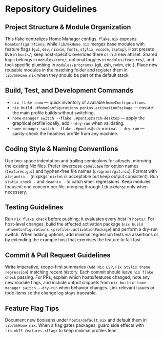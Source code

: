 # Repository Guidelines

## Project Structure & Module Organization
This flake centralizes Home Manager configs. `flake.nix` exposes `homeConfigurations`, while `lib/mkHome.nix` merges base modules with feature flags (`gui`, `dev`, `nixvim`, `fonts`, `stylix`, `vscode`, `laptop`). Host presets live in `hosts/`; keep host-specific overrides there or in a new attrset. Shared logic belongs in `modules/core/`, optional toggles in `modules/features/`, and tool-specific plumbing in `modules/programs/` (git, zsh, nvim, etc.). Place new reusable modules in the matching folder and register them in `lib/mkHome.nix` when they should be part of the default stack.

## Build, Test, and Development Commands
- `nix flake show` — quick inventory of available `homeConfigurations`.
- `nix build .#homeConfigurations.pontus.activationPackage` — ensure the main profile builds without switching.
- `home-manager switch --flake .#pontus@arch-desktop` — apply the graphical profile locally; add `--dry-run` when validating.
- `home-manager switch --flake .#pontus@ssh-minimal --dry-run` — sanity-check the headless profile from any machine.

## Coding Style & Naming Conventions
Use two-space indentation and trailing semicolons for attrsets, mirroring the existing Nix files. Prefer lowercase `camelCase` for option names (`features.gui`) and hyphen-free file names (`programs/git.nix`). Format with `alejandra .` (nixpkgs' `nixfmt` is acceptable but keep output consistent). Run `statix check .` and `deadnix .` to catch smell regressions. Keep modules focused: one concern per file, merging through `lib.mkMerge` only when necessary.

## Testing Guidelines
Run `nix flake check` before pushing; it evaluates every host in `hosts/`. For host-level changes, build the affected activation package (`nix build .#homeConfigurations.<profile>.activationPackage`) and perform a dry-run switch. When adding options, add minimal regression tests via assertions or by extending the example host that exercises the feature to fail fast.

## Commit & Pull Request Guidelines
Write imperative, scope-first summaries (`Add Nix LSP`, `Fix Stylix theme regression`) matching recent history. Each commit should leave `nix flake check` passing. For PRs, explain which hosts/features changed, note any new module flags, and include output snippets from `nix build` or `home-manager switch --dry-run` when behavior changes. Link relevant issues or todo items so the change log stays traceable.

## Feature Flag Tips
Document new booleans under `hosts/default.nix` and default them in `lib/mkHome.nix`. When a flag gates packages, guard side effects with `lib.mkIf features.<flag>` to keep minimal profiles lean.
